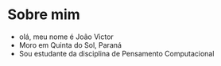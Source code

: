 # Sobre mim
- olá, meu nome é João Victor
- Moro em Quinta do Sol, Paraná
- Sou estudante da disciplina de Pensamento Computacional

